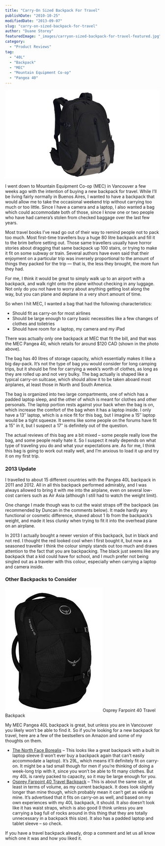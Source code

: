 ```yaml
---
title: "Carry-On Sized Backpack For Travel"
publishDate: "2010-10-25"
modifiedDate: "2013-09-07"
slug: "carry-on-sized-backpack-for-travel"
author: "Duane Storey"
featuredImage: "_images/carryon-sized-backpack-for-travel-featured.jpg"
category:
  - "Product Reviews"
tag:
  - "40L"
  - "Backpack"
  - "MEC"
  - "Mountain Equipment Co-op"
  - "Pangea 40"
---
```


[![](_images/carryon-sized-backpack-for-travel-1.jpg "pangea")](http://www.migratorynerd.com/wordpress/wp-content/uploads/2010/10/pangea.jpg)

I went down to Mountain Equipment Co-op (MEC) in Vancouver a few weeks ago with the intention of buying a new backpack for travel. While I’ll be living fairly normally in Buenos Aires, I wanted to have a backpack that would allow me to take the occasional weekend trip without carrying too much or too little. Since I have a camera and a laptop, I also wanted a bag which could accommodate both of those, since I know one or two people who have had camera’s stolen from checked baggage over the last few years.

Most travel books I’ve read go out of their way to remind people not to pack too much. Most first-time travellers buy a huge 80 litre backpack and fill it to the brim before setting out. Those same travellers usually have horror stories about dragging that same backpack up 100 stairs, or trying to make it fit on some subway or train. Several authors have even said that their enjoyment on a particular trip was inversely proportional to the amount of things they packed for the trip — that is, the less they brought, the more fun they had.

For me, I think it would be great to simply walk up to an airport with a backpack, and walk right onto the plane without checking in any luggage. Not only do you not have to worry about anything getting lost along the way, but you can plane and deplane in a very short amount of time.

So when I hit MEC, I wanted a bag that had the following characteristics:

- Should fit as carry-on for most airlines
- Should be large enough to carry basic necessities like a few changes of clothes and toiletries
- Should have room for a laptop, my camera and my iPad

There was actually only one backpack at MEC that fit the bill, and that was the MEC Pangea 40, which retails for around $120 CAD (shown in the photo above).

The bag has 40 litres of storage capacity, which essentially makes it like a big day-pack. It’s not the type of bag you would consider for long camping trips, but it should be fine for carrying a week’s worth of clothes, as long as they are rolled up and not very bulky. The bag actually is shaped like a typical carry-on suitcase, which should allow it to be taken aboard most airplanes, at least those in North and South America.

The bag is organized into two large compartments, one of which has a padded laptop sleep, and the other of which is meant for clothes and other personals. The laptop portion rests against your back when the bag is on, which increase the comfort of the bag when it has a laptop inside. I only have a 13″ laptop, which is a nice fit for this bag, but I imagine a 15″ laptop would be a tight squeeze. It seems like some people on the forums have fit a 15″ in it, but I suspect a 17″ is definitely out of the question.

The actual reviews of this bag are a bit mixed – some people really love the bag, and some people really hate it. So I suspect it really depends on what type of traveling you do and what your expectations are. As for me, I think this bag is going to work out really well, and I’m anxious to load it up and try it on my first trip.

### 2013 Update

I travelled to about 15 different countries with the Pangea 40L backpack in 2011 and 2012. All in all this backpack performed admirably, and I was always allowed to bring it with me into the airplane, even on several low-cost carriers such as Air Asia (although I still had to watch the weight limit).

One change I made though was to cut the waist straps off the backpack (as recommended by Duncan in the comments below). It made hardly any functional or cosmetic difference, shaved about 1 lb from the backpack’s weight, and made it less clunky when trying to fit it into the overhead plane on an airplane.

In 2013 I actually bought a newer version of this backpack, but in black and not red. I thought the red looked cool when I first bought it, but now as a seasoned traveller I think the colour simply stands out too much and draws attention to the fact that you are backpacking. The black just seems like any backpack that a kid could have for school, and I much prefer not being singled out as a traveler with this colour, especially when carrying a laptop and camera inside.

### Other Backpacks to Consider

[![Osprey Farpoint 40 Travel Backpack](_images/carryon-sized-backpack-for-travel-2.jpg)](_images/carryon-sized-backpack-for-travel-2.jpg)Osprey Farpoint 40 Travel Backpack



My MEC Pangea 40L backpack is great, but unless you are in Vancouver you likely won’t be able to find it. So if you’re looking for a new backpack for travel, here are a few of the bestsellers on Amazon and some of my thoughts on them.

- [The North Face Borealis](http://amzn.to/14SLPjf) – This looks like a great backpack with a built in laptop sleeve (I won’t ever buy a backpack again that can’t easily accommodate a laptop). It’s 29L, which means it’ll definitely fit on carry-on. It might be a tad small though for men if you’re thinking of doing a week-long trip with it, since you won’t be able to fit many clothes. But my 40L is rarely packed to capacity, so it may be large enough for you.
- [Osprey Farpoint 40 Travel Backpack](http://amzn.to/1bEfUVB) – This is about the same size, at least in terms of volume, as my current backpack. It does look slightly longer than mine though, which probably mean it can’t get as wide as mine. It’s advertised that it fits on carry-on as well, and based on my own experiences with my 40L backpack, it should. It also doesn’t look like it has waist straps, which is also good (I think unless you are carrying a bag full of rocks around in this thing that they are totally unnecessary in a backpack this size). It also has a padded laptop and tablet sleeve – so check.

If you have a travel backpack already, drop a comment and let us all know which one it was and how you liked it.
